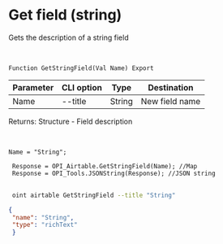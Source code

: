 ﻿---
sidebar_position: 3
---

# Get field (string)
 Gets the description of a string field


<br/>


`Function GetStringField(Val Name) Export`

 | Parameter | CLI option | Type | Destination |
 |-|-|-|-|
 | Name | --title | String | New field name |

 
 Returns: Structure - Field description

<br/>




```bsl title="Code example"
Name = "String";
 
 Response = OPI_Airtable.GetStringField(Name); //Map
 Response = OPI_Tools.JSONString(Response); //JSON string
```
	


```sh title="CLI command example"
 
 oint airtable GetStringField --title "String"

```

```json title="Result"
{
 "name": "String",
 "type": "richText"
 }
```
